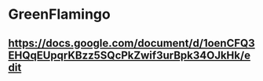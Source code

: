 # GreenFlamingo
## https://docs.google.com/document/d/1oenCFQ3EHQqEUpqrKBzz5SQcPkZwif3urBpk34OJkHk/edit
